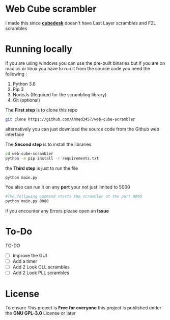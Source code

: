 # Web Cube scrambler
I made this since [**cubedesk**](https://cubedesk.io) doesn't have Last Layer scrambles and F2L scrambles
# Running locally
if you are using windows you can use the pre-built binaries but if you are on mac os or linux you have to run it from the source code
you need the following :
1. Python 3.8
2. Pip 3 
3. NodeJs (Required for the scrambling library)
4. Git (optional)

The **First step** is to clone this repo
```Bash
git clone https://github.com/Ahmed3457/web-cube-scrambler
```
alternatively you can just download the source code from the Github web interface

The **Second step** is to install the libraries
```bash
cd web-cube-scrambler
python -m pip install -r requirements.txt
```
the **Third step** is just to run the file
```bash
python main.py
```
You also can run it on any **port** your not just limited to 5000
```bash
#The following command starts the scrambler at the port 8080
python main.py 8080
```

if you encounter any Errors please open an **Issue**

# To-Do
TO-DO
- [ ] Improve the GUI 
- [ ] Add a timer 
- [ ] Add 2 Look OLL scrambles
- [ ] Add 2 Look PLL scrambles

# License
To ensure This project is **Free for everyone** this project is published under the **GNU GPL-3.0** License or later
